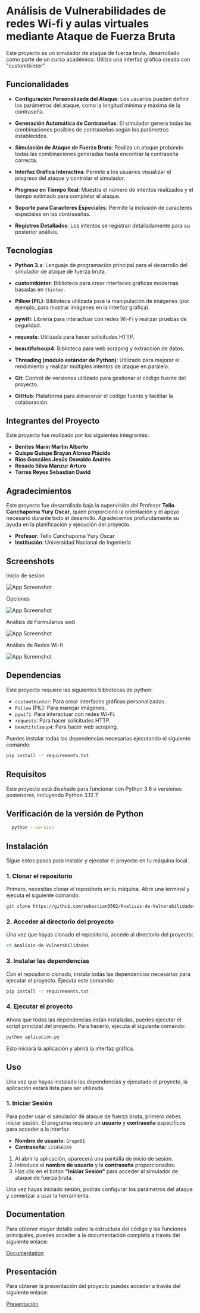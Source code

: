 
# Análisis de Vulnerabilidades de redes Wi-fi y aulas virtuales mediante Ataque de Fuerza Bruta


Este proyecto es un simulador de ataque de fuerza bruta, desarrollado como parte de un curso académico. Utiliza una interfaz gráfica creada con "customtkinter".

## Funcionalidades

- **Configuración Personalizada del Ataque**: Los usuarios pueden definir los parámetros del ataque, como la longitud mínima y máxima de la contraseña.

- **Generación Automática de Contraseñas**: El simulador genera todas las combinaciones posibles de contraseñas según los parámetros establecidos.

- **Simulación de Ataque de Fuerza Bruta**: Realiza un ataque probando todas las combinaciones generadas hasta encontrar la contraseña correcta.

- **Interfaz Gráfica Interactiva**: Permite a los usuarios visualizar el progreso del ataque y controlar el simulador.

- **Progreso en Tiempo Real**: Muestra el número de intentos realizados y el tiempo estimado para completar el ataque.

- **Soporte para Caracteres Especiales**: Permite la inclusión de caracteres especiales en las contraseñas.

- **Registros Detallados**: Los intentos se registran detalladamente para su posterior análisis.

## Tecnologías

- **Python 3.x**: Lenguaje de programación principal para el desarrollo del simulador de ataque de fuerza bruta.

- **customtkinter**: Biblioteca para crear interfaces gráficas modernas basadas en `tkinter`.

- **Pillow (PIL)**: Biblioteca utilizada para la manipulación de imágenes (por ejemplo, para mostrar imágenes en la interfaz gráfica).

- **pywifi**: Librería para interactuar con redes Wi-Fi y realizar pruebas de seguridad.

- **requests**: Utilizada para hacer solicitudes HTTP.

- **beautifulsoup4**: Biblioteca para web scraping y extracción de datos.

- **Threading (módulo estándar de Python)**: Utilizado para mejorar el rendimiento y realizar múltiples intentos de ataque en paralelo. 

- **Git**: Control de versiones utilizado para gestionar el código fuente del proyecto.

- **GitHub**: Plataforma para almacenar el código fuente y facilitar la colaboración.

## Integrantes del Proyecto 

Este proyecto fue realizado por los siguientes integrantes:

- **Benites Marin Martin Alberto**
- **Quispe Quispe Brayan Alonso Plácido**
- **Ríos Gonzáles Jesús Oswaldo Andrés**
- **Rosado Silva Manzur Arturo**
- **Torres Reyes Sebastian David**

## Agradecimientos

Este proyecto fue desarrollado bajo la supervisión del Profesor **Tello Canchapoma Yury Oscar**, quien proporcionó la orientación y el apoyo necesario durante todo el desarrollo. Agradecemos profundamente su ayuda en la planificación y ejecución del proyecto.

- **Profesor**: Tello Canchapoma Yury Oscar
- **Institución**: Universidad Nacional de Ingeniería

## Screenshots

Inicio de sesion

![App Screenshot](https://github.com/user-attachments/assets/c0202cee-c3bd-4d52-86eb-4f1f6b5b9f7a)

Opciones

![App Screenshot](https://github.com/user-attachments/assets/53366432-08d6-4cda-94e5-d7b5d50c07f7)

Análisis de Formularios web

![App Screenshot](https://github.com/user-attachments/assets/072dda2a-10fe-45ac-9243-337833addaf5)

Análisis de Redes Wi-fi

![App Screenshot](https://github.com/user-attachments/assets/afc9f905-a5b8-44db-92ac-a963a8fbc686)

## Dependencias

Este proyecto requiere las siguientes bibliotecas de python:

- `customtkinter`: Para crear interfaces gráficas personalizadas.
- `Pillow` (PIL): Para manejar imágenes.
- `pywifi`: Para interactuar con redes Wi-Fi.
- `requests`: Para hacer solicitudes HTTP.
- `beautifulsoup4`: Para hacer web scraping.

Puedes instalar todas las dependencias necesarias ejecutando el siguiente comando:

```bash
pip install -r requirements.txt
```


## Requisitos

Este proyecto está diseñado para funcionar con Python 3.6 o versiones posteriores, incluyendo Python 3.12.7.
## Verificación de la versión de Python

```bash
  python --version
```
## Instalación

Sigue estos pasos para instalar y ejecutar el proyecto en tu máquina local.

### 1. Clonar el repositorio

Primero, necesitas clonar el repositorio en tu máquina. Abre una terminal y ejecuta el siguiente comando:

```bash
git clone https://github.com/sebastian0502/Analisis-de-Vulnerabilidades.git
```

### 2. Acceder al directorio del proyecto

Una vez que hayas clonado el repositorio, accede al directorio del proyecto:

```bash
cd Analisis-de-Vulnerabilidades
```

### 3. Instalar las dependencias

Con el repositorio clonado, instala todas las dependencias necesarias para ejecutar el proyecto. Ejecuta este comando:

```bash
pip install -r requirements.txt
```

### 4. Ejecutar el proyecto

Ahora que todas las dependencias están instaladas, puedes ejecutar el script principal del proyecto. Para hacerlo, ejecuta el siguiente comando:

```bash
python aplicacion.py
```
Esto iniciará la aplicación y abrirá la interfaz gráfica.
## Uso

Una vez que hayas instalado las dependencias y ejecutado el proyecto, la aplicación estará lista para ser utilizada.

### 1. Iniciar Sesión

Para poder usar el simulador de ataque de fuerza bruta, primero debes iniciar sesión. El programa requiere un **usuario** y **contraseña** específicos para acceder a la interfaz.

- **Nombre de usuario**: `Grupo01`
- **Contraseña**: `123456789`

1. Al abrir la aplicación, aparecerá una pantalla de inicio de sesión.
2. Introduce el **nombre de usuario** y la **contraseña** proporcionados.
3. Haz clic en el botón **"Iniciar Sesión"** para acceder al simulador de ataque de fuerza bruta.

Una vez hayas iniciado sesión, podrás configurar los parámetros del ataque y comenzar a usar la herramienta.

## Documentation

Para obtener mayor detalle sobre la estructura del código y las funciones principales, puedes acceder a la documentación completa a través del siguiente enlace:

[Documentation](https://github.com/user-attachments/files/18053715/Documentacion.docx)

## Presentación

Para obtener la presentación del proyecto puedes acceder a través del siguiente enlace:

[Presentación](https://github.com/user-attachments/files/18053716/Presentacion.pptx)

